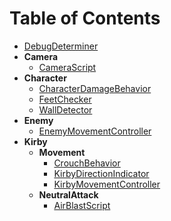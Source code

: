 # Table of Contents
- [DebugDeterminer](/CodeDescription/DebugDeterminer.md)
- **Camera**
    - [CameraScript](/CodeDescription/Camera/CameraScript.md)
- **Character**
    - [CharacterDamageBehavior](/CodeDescription/Character/CharacterDamageBehavior.md)
    - [FeetChecker](/CodeDescription/Character/FeetChecker.md)
    - [WallDetector](/CodeDescription/Character/WallDetector.md)
- **Enemy**
    - [EnemyMovementController](/CodeDescription/Enemy/EnemyMovementController.md)
- **Kirby**
    - **Movement**
        - [CrouchBehavior](/CodeDescription/Kirby/Movement/CrouchBehavior.md)
        - [KirbyDirectionIndicator](/CodeDescription/Kirby/Movement/KirbyDirectionIndicator.md)
        - [KirbyMovementController](/CodeDescription/Kirby/Movement/KirbyMovementController.md)
    - **NeutralAttack**
        - [AirBlastScript](/CodeDescription/Kirby/NeutralAttack/AirBlastScript.md)
